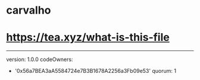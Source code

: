 # carvalho
# https://tea.xyz/what-is-this-file
---
version: 1.0.0
codeOwners:
  - '0x56a7BEA3aA5584724e7B3B1678A2256a3Fb09e53'
quorum: 1
